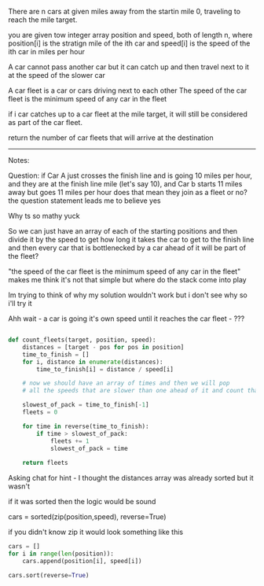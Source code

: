 There are n cars at given miles away from the startin mile 0, traveling to reach the mile target.

you are given tow integer array position and speed, both of length n, where position[i] is the stratign mile of the ith car and speed[i] is the speed of the ith car in miles per hour

A car cannot pass another car but it can catch up and then travel next to it at the speed of the slower car

A car fleet is a car or cars driving next to each other The speed of the car fleet is the minimum speed of any car in the fleet

if i car catches up to a car fleet at the mile target, it will still be considered as part of the car fleet.

return the number of car fleets that will arrive at the destination


-----
Notes:

Question: if Car A just crosses the finish line and is going 10 miles per hour, and they are at the finish line mile (let's say 10), and Car b starts 11 miles away but goes 11 miles per hour does that mean they join as a fleet or no? the question statement leads me to believe yes

Why ts so mathy yuck

So we can just have an array of each of the starting positions and then divide it by the speed to get how long it takes the car to get to the finish line and then every car that is bottlenecked by a car ahead of it will be part of the fleet?

"the speed of the car fleet is the minimum speed of any car in the fleet" makes me think it's not that simple but where do the stack come into play

Im trying to think of why my solution wouldn't work but i don't see why so i'll try it

Ahh wait - a car is going it's own speed until it reaches the car fleet - ???

```python

def count_fleets(target, position, speed):
    distances = [target - pos for pos in position]
    time_to_finish = []
    for i, distance in enumerate(distances):
        time_to_finish[i] = distance / speed[i]

    # now we should have an array of times and then we will pop 
    # all the speeds that are slower than one ahead of it and count that as a car fleet

    slowest_of_pack = time_to_finish[-1]
    fleets = 0

    for time in reverse(time_to_finish):
        if time > slowest_of_pack:
            fleets += 1
            slowest_of_pack = time
    
    return fleets
```

Asking chat for hint - I thought the distances array was already sorted but it wasn't

if it was sorted then the logic would be sound

cars = sorted(zip(position,speed), reverse=True)

if you didn't know zip it would look something like this

```python
cars = []
for i in range(len(position)):
    cars.append(position[i], speed[i])

cars.sort(reverse=True)
```